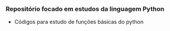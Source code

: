 ### Repositório focado em estudos da linguagem Python

- Códigos para estudo de funções básicas do python